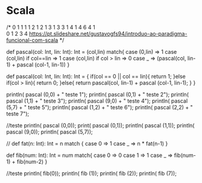 # Scala
/*  0     1
    1     1 1
    2     1 2 1
    3     1 3 3 1
    4     1 4 6 4 1          
          0 1 2 3 4
https://pt.slideshare.net/gustavogfs94/introduo-ao-paradigma-funcional-com-scala
          */

def pascal(col: Int, lin: Int): Int = (col,lin) match{
  case (0,lin) => 1
  case (col,lin) if col==lin => 1
  case (col,lin) if col > lin => 0
  case _ => (pascal(col, lin-1) + pascal (col-1, lin-1))
}

def pascal(col: Int, lin: Int): Int = {
  if(col == 0 || col == lin){
    return 1;
  }else if(col > lin){
    return 0;
  }else{
    return pascal(col, lin-1) + pascal (col-1, lin-1);
  }
}

println( pascal (0,0) + " teste 1");
println( pascal (0,1) + " teste 2"); 
println( pascal (1,1) + " teste 3");
println( pascal (9,0) + " teste 4");
println( pascal (5,7) + " teste 5");
println( pascal (1,2) + " teste 6");
println( pascal (2,2) + " teste 7");

//teste
println( pascal (0,0));
print( pascal (0,1)); println( pascal (1,1));
println( pascal (9,0));
println( pascal (5,7));


// 
def fat(n: Int): Int = n match {
    case 0 => 1
    case _ => n * fat(n-1)
}



def fib(num: Int): Int = num match{
  case 0 => 0
  case 1 => 1
  case _ => fib(num-1) + fib(num-2)
}

//teste
println( fib(0));
println( fib (1)); 
println( fib (2));
println( fib (7));
